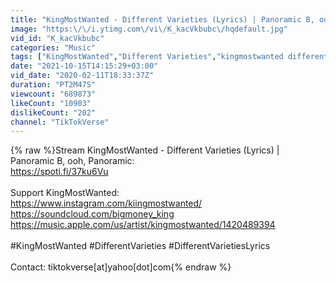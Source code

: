 ```yaml
---
title: "KingMostWanted - Different Varieties (Lyrics) | Panoramic B, ooh, Panoramic"
image: "https:\/\/i.ytimg.com\/vi\/K_kacVkbubc\/hqdefault.jpg"
vid_id: "K_kacVkbubc"
categories: "Music"
tags: ["KingMostWanted","Different Varieties","kingmostwanted different varieties lyrics"]
date: "2021-10-15T14:15:29+03:00"
vid_date: "2020-02-11T18:33:37Z"
duration: "PT2M47S"
viewcount: "689873"
likeCount: "10903"
dislikeCount: "202"
channel: "TikTokVerse"
---
```

{% raw %}Stream KingMostWanted - Different Varieties (Lyrics) | Panoramic B, ooh, Panoramic: <br /><a rel="nofollow" target="blank" href="https://spoti.fi/37ku6Vu">https://spoti.fi/37ku6Vu</a><br /><br />Support KingMostWanted:<br /><a rel="nofollow" target="blank" href="https://www.instagram.com/kiingmostwanted/">https://www.instagram.com/kiingmostwanted/</a><br /><a rel="nofollow" target="blank" href="https://soundcloud.com/bigmoney_king">https://soundcloud.com/bigmoney_king</a><br /><a rel="nofollow" target="blank" href="https://music.apple.com/us/artist/kingmostwanted/1420489394">https://music.apple.com/us/artist/kingmostwanted/1420489394</a><br /><br />#KingMostWanted #DifferentVarieties #DifferentVarietiesLyrics<br /><br />Contact: tiktokverse[at]yahoo[dot]com{% endraw %}
